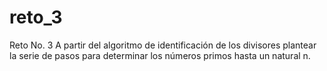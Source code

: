 # reto_3
Reto No. 3 A partir del algoritmo de identificación de los divisores plantear la serie de pasos para determinar los números primos hasta un natural n.
